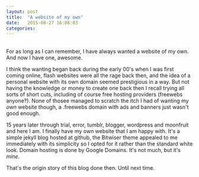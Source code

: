 ```yaml
---
layout: post
title:  "A website of my own"
date:   2015-08-27 16:08:03
categories: 
---
```

<br>
For as long as I can remember, I have always wanted a website of my own. And now I have one, awesome.

I think the wanting began back during the early 00's when I was first coming online, flash websites were all the rage back then, and the idea of a personal website with its own domain seemed prestigious in a way. But not having the knowledge or money to create one back then I recall trying all sorts of short cuts, including of course free hosting providers (freewebs anyone?). None of thosee managed to scratch the itch I had of wanting my *own* website though, a .freewebs domain with ads and banners just wasn't good enough.

15 years later through trial, error, tumblr, blogger, wordpress and moonfruit and here I am. I finally have my own website that I am happy with. It's a simple jekyll blog hosted at github, the Bitwiser theme appealed to me immediately with its simplicity so I opted for it rather than the standard white look. Domain hosting is done by Google Domains. It's not much, but it's *mine*.

That's the origin story of this blog done then. Until next time.



